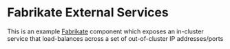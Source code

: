# Fabrikate External Services

This is an example [Fabrikate](https://github.com/Microsoft/fabrikate) component which exposes an in-cluster service that load-balances
across a set of out-of-cluster IP addresses/ports
